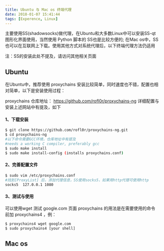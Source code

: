 ```yaml
---
title: Ubuntu 与 Mac os 终端代理
date: 2018-01-07 15:41:44
tags: [Experence, Linux]
---
```


主要使用SS(shadowsocks)做代理，在Ubuntu和大多数Linux中可以安装SS-qt图形化界面使用，当然使用 Python 脚本的 SS也是比较方便的; 在Mac os中，SS也可以在互联网上下载。使用其他方式对系统代理后，以下终端代理方法仍适用

注：SS的安装此处不提及，请访问其他相关页面

## Ubuntu
在Ubuntu中，推荐使用 proxychains
安装比较简单，同时速度也不错，配置也相对简单，以下是安装使用过程：

proxychains 仓库地址： https://github.com/rofl0r/proxychains-ng
详细配置与安装上述网站中有提及，如下
#### 1、下载安装
```bash
$ git clone https://github.com/rofl0r/proxychains-ng.git
$ cd proxychains-ng
#以下命令需要GCC环境，仓库地址中有提及
#needs a working C compiler, preferably gcc
$ sudo make install 
$ sudo make install-config (installs proxychains.conf)

```
#### 2、完善配置文件
```bash
$ sudo vim /etc/proxychains.conf
#找到[ProxyList] 后，添加代理信息，SS使用socks5，如果用http代理可使用http
socks5  127.0.0.1 1080 
```
#### 3、测试与使用
可以使用wget 测试 google.com 页面
proxychains 的用法是在需要使用的命令前加 proxychains4 ，例：

```bash
$ proxychains4 wget google.com
$ sudo proxychains4 [your shell]
```
## Mac os



